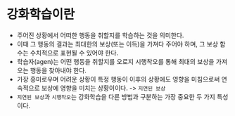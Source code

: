 # 강화학습이란
- 주어진 상황에서 어떠한 행동을 취할지를 학습하는 것을 의미한다.
- 이때 그 행동의 결과는 최대한의 보상(또는 이득)을 가져다 주어야 하며, 그 보상 함수는 수치적으로 표현될 수 있어야 한다.
- 학습자(agen)는 어떤 행동을 취할지를 오로지 시행착오를 통해 최대의 보상을 가져오는 행동을 찾아내야 한다.
- 가장 흥미로우며 어려운 상황이 특정 행동이 이후의 상황에도 영향을 미침으로써 연속적으로 보상에 영향을 미치는 상황이이다. -> `지연된 보상`
- `지연된 보상`과 `시행착오`는 강화학습을 다른 방법과 구분하는 가장 중요한 두 가지 특성이다.
